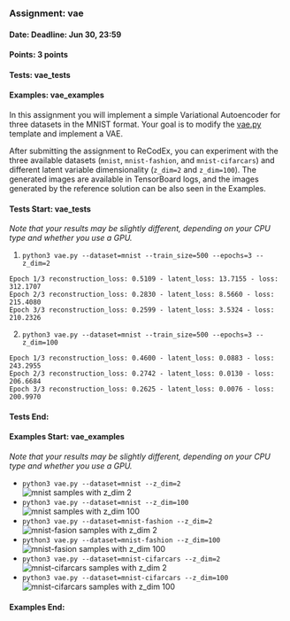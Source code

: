 ### Assignment: vae
#### Date: Deadline: Jun 30, 23:59
#### Points: 3 points
#### Tests: vae_tests
#### Examples: vae_examples

In this assignment you will implement a simple Variational Autoencoder
for three datasets in the MNIST format. Your goal is to modify the
[vae.py](https://github.com/ufal/npfl114/tree/master/labs/12/vae.py)
template and implement a VAE.

After submitting the assignment to ReCodEx, you can experiment with the three
available datasets (`mnist`, `mnist-fashion`, and `mnist-cifarcars`) and
different latent variable dimensionality (`z_dim=2` and `z_dim=100`).
The generated images are available in TensorBoard logs, and the images
generated by the reference solution can be also seen in the Examples.

#### Tests Start: vae_tests
_Note that your results may be slightly different, depending on your CPU type and whether you use a GPU._
1. `python3 vae.py --dataset=mnist --train_size=500 --epochs=3 --z_dim=2`
```
Epoch 1/3 reconstruction_loss: 0.5109 - latent_loss: 13.7155 - loss: 312.1707
Epoch 2/3 reconstruction_loss: 0.2830 - latent_loss: 8.5660 - loss: 215.4080
Epoch 3/3 reconstruction_loss: 0.2599 - latent_loss: 3.5324 - loss: 210.2326
```
2. `python3 vae.py --dataset=mnist --train_size=500 --epochs=3 --z_dim=100`
```
Epoch 1/3 reconstruction_loss: 0.4600 - latent_loss: 0.0883 - loss: 243.2955
Epoch 2/3 reconstruction_loss: 0.2742 - latent_loss: 0.0130 - loss: 206.6684
Epoch 3/3 reconstruction_loss: 0.2625 - latent_loss: 0.0076 - loss: 200.9970
```
#### Tests End:
#### Examples Start: vae_examples
_Note that your results may be slightly different, depending on your CPU type and whether you use a GPU._
- `python3 vae.py --dataset=mnist --z_dim=2`
![mnist samples with z_dim 2](https://ufal.mff.cuni.cz/~straka/courses/npfl114/2223/demos/vae_mnist_z2.png)
- `python3 vae.py --dataset=mnist --z_dim=100`
![mnist samples with z_dim 100](https://ufal.mff.cuni.cz/~straka/courses/npfl114/2223/demos/vae_mnist_z100.png)
- `python3 vae.py --dataset=mnist-fashion --z_dim=2`
![mnist-fasion samples with z_dim 2](https://ufal.mff.cuni.cz/~straka/courses/npfl114/2223/demos/vae_mnist-fashion_z2.png)
- `python3 vae.py --dataset=mnist-fashion --z_dim=100`
![mnist-fasion samples with z_dim 100](https://ufal.mff.cuni.cz/~straka/courses/npfl114/2223/demos/vae_mnist-fashion_z100.png)
- `python3 vae.py --dataset=mnist-cifarcars --z_dim=2`
![mnist-cifarcars samples with z_dim 2](https://ufal.mff.cuni.cz/~straka/courses/npfl114/2223/demos/vae_mnist-cifarcars_z2.png)
- `python3 vae.py --dataset=mnist-cifarcars --z_dim=100`
![mnist-cifarcars samples with z_dim 100](https://ufal.mff.cuni.cz/~straka/courses/npfl114/2223/demos/vae_mnist-cifarcars_z100.png)
#### Examples End:
